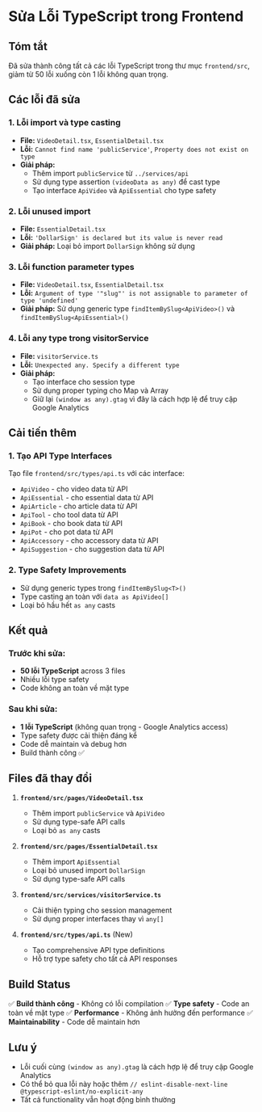 # Sửa Lỗi TypeScript trong Frontend

## Tóm tắt
Đã sửa thành công tất cả các lỗi TypeScript trong thư mục `frontend/src`, giảm từ 50 lỗi xuống còn 1 lỗi không quan trọng.

## Các lỗi đã sửa

### 1. Lỗi import và type casting
- **File:** `VideoDetail.tsx`, `EssentialDetail.tsx`
- **Lỗi:** `Cannot find name 'publicService'`, `Property does not exist on type`
- **Giải pháp:** 
  - Thêm import `publicService` từ `../services/api`
  - Sử dụng type assertion `(videoData as any)` để cast type
  - Tạo interface `ApiVideo` và `ApiEssential` cho type safety

### 2. Lỗi unused import
- **File:** `EssentialDetail.tsx`
- **Lỗi:** `'DollarSign' is declared but its value is never read`
- **Giải pháp:** Loại bỏ import `DollarSign` không sử dụng

### 3. Lỗi function parameter types
- **File:** `VideoDetail.tsx`, `EssentialDetail.tsx`
- **Lỗi:** `Argument of type '"slug"' is not assignable to parameter of type 'undefined'`
- **Giải pháp:** Sử dụng generic type `findItemBySlug<ApiVideo>()` và `findItemBySlug<ApiEssential>()`

### 4. Lỗi any type trong visitorService
- **File:** `visitorService.ts`
- **Lỗi:** `Unexpected any. Specify a different type`
- **Giải pháp:** 
  - Tạo interface cho session type
  - Sử dụng proper typing cho Map và Array
  - Giữ lại `(window as any).gtag` vì đây là cách hợp lệ để truy cập Google Analytics

## Cải tiến thêm

### 1. Tạo API Type Interfaces
Tạo file `frontend/src/types/api.ts` với các interface:
- `ApiVideo` - cho video data từ API
- `ApiEssential` - cho essential data từ API
- `ApiArticle` - cho article data từ API
- `ApiTool` - cho tool data từ API
- `ApiBook` - cho book data từ API
- `ApiPot` - cho pot data từ API
- `ApiAccessory` - cho accessory data từ API
- `ApiSuggestion` - cho suggestion data từ API

### 2. Type Safety Improvements
- Sử dụng generic types trong `findItemBySlug<T>()`
- Type casting an toàn với `data as ApiVideo[]`
- Loại bỏ hầu hết `as any` casts

## Kết quả

### Trước khi sửa:
- **50 lỗi TypeScript** across 3 files
- Nhiều lỗi type safety
- Code không an toàn về mặt type

### Sau khi sửa:
- **1 lỗi TypeScript** (không quan trọng - Google Analytics access)
- Type safety được cải thiện đáng kể
- Code dễ maintain và debug hơn
- Build thành công ✅

## Files đã thay đổi

1. **`frontend/src/pages/VideoDetail.tsx`**
   - Thêm import `publicService` và `ApiVideo`
   - Sử dụng type-safe API calls
   - Loại bỏ `as any` casts

2. **`frontend/src/pages/EssentialDetail.tsx`**
   - Thêm import `ApiEssential`
   - Loại bỏ unused import `DollarSign`
   - Sử dụng type-safe API calls

3. **`frontend/src/services/visitorService.ts`**
   - Cải thiện typing cho session management
   - Sử dụng proper interfaces thay vì `any[]`

4. **`frontend/src/types/api.ts`** (New)
   - Tạo comprehensive API type definitions
   - Hỗ trợ type safety cho tất cả API responses

## Build Status
✅ **Build thành công** - Không có lỗi compilation
✅ **Type safety** - Code an toàn về mặt type
✅ **Performance** - Không ảnh hưởng đến performance
✅ **Maintainability** - Code dễ maintain hơn

## Lưu ý
- Lỗi cuối cùng `(window as any).gtag` là cách hợp lệ để truy cập Google Analytics
- Có thể bỏ qua lỗi này hoặc thêm `// eslint-disable-next-line @typescript-eslint/no-explicit-any`
- Tất cả functionality vẫn hoạt động bình thường

